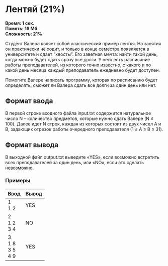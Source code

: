 <h1 class="title">Лентяй (21%)</h1>
<p><b>Время: 1 сек.<br>Память: 16 Мб<br>Сложность: 21%</b></p>
<p>Студент Валера являет собой классический пример лентяя. На занятия он практически не ходит, и только в конце семестра появляется в университете и сдает ”хвосты”. Его заветная мечта: найти такой день, когда можно будет сдать сразу все долги. У него есть расписание работы преподавателей, из которого точно известно, с какого и по какой день месяца каждый преподаватель ежедневно будет доступен.</p>
<p>Помогите Валере написать программу, которая по расписанию будет определять, сможет ли Валера сдать все долги за один день или нет.</p>
<h2>Формат ввода</h2>
<p>В первой строке входного файла input.txt содержится натуральное число N – количество предметов, которые нужно сдать Валере (N ≤ 100). Далее идет N строк, каждая из которых состоит из двух чисел A и B, задающих отрезок работы очередного преподавателя (1 ≤ A ≤ B ≤ 31).</p>
<h2>Формат вывода</h2>
<p>В выходной файл output.txt выведите «YES», если возможно встретить всех преподавателей за один день, или «NO», если это сделать невозможно.</p>
<h3>Примеры</h3>
<table class="sample-tests">
<thead>
    <tr>
        <th>Ввод</th>
        <th>Вывод</th>
    </tr>
</thead>
<tbody>
        <tr>
            <td>1<br>
                1 2</td>
            <td>YES</td>
        </tr>
        <tr>
            <td>2<br>
                1 2<br>
                3 4</td>
            <td>NO</td>
        </tr>
        <tr>
            <td>3<br>
                1 8<br>
                3 5<br>
                4 9</td>
            <td>YES</td>
        </tr>
    </tbody>
</table>
